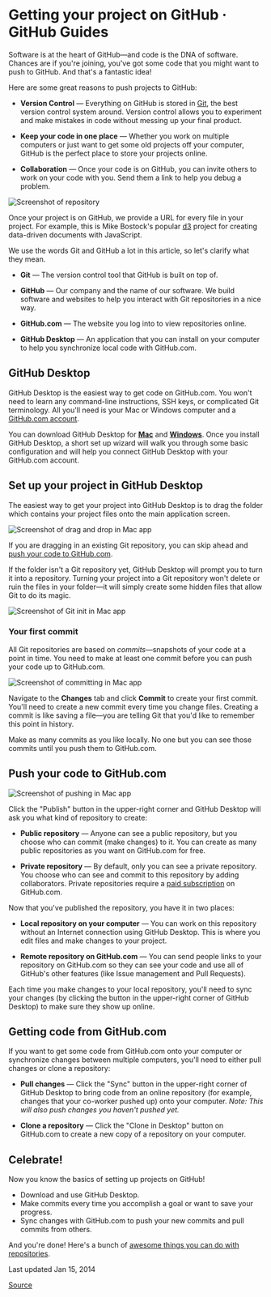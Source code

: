 # Getting your project on GitHub · GitHub Guides

Software is at the heart of GitHub—and code is the DNA of software. Chances are if you're joining, you've got some code that you might want to push to GitHub. And that's a fantastic idea!

Here are some great reasons to push projects to GitHub:

* **Version Control** — Everything on GitHub is stored in [Git][1], the best version control system around. Version control allows you to experiment and make mistakes in code without messing up your final product.

* **Keep your code in one place** — Whether you work on multiple computers or just want to get some old projects off your computer, GitHub is the perfect place to store your projects online.

* **Collaboration** — Once your code is on GitHub, you can invite others to work on your code with you. Send them a link to help you debug a problem.

![Screenshot of repository][2]

Once your project is on GitHub, we provide a URL for every file in your project. For example, this is Mike Bostock's popular [d3][3] project for creating data-driven documents with JavaScript.

We use the words Git and GitHub a lot in this article, so let's clarify what they mean.

* **Git** — The version control tool that GitHub is built on top of.

* **GitHub** — Our company and the name of our software. We build software and websites to help you interact with Git repositories in a nice way.

* **GitHub.com** — The website you log into to view repositories online.

* **GitHub Desktop** — An application that you can install on your computer to help you synchronize local code with GitHub.com.

## GitHub Desktop

GitHub Desktop is the easiest way to get code on GitHub.com. You won't need to learn any command-line instructions, SSH keys, or complicated Git terminology. All you'll need is your Mac or Windows computer and a [GitHub.com account][4].

You can download GitHub Desktop for **[Mac][5]** and **[Windows][6]**. Once you install GitHub Desktop, a short set up wizard will walk you through some basic configuration and will help you connect GitHub Desktop with your GitHub.com account.

## Set up your project in GitHub Desktop

The easiest way to get your project into GitHub Desktop is to drag the folder which contains your project files onto the main application screen.

![Screenshot of drag and drop in Mac app][7]

If you are dragging in an existing Git repository, you can skip ahead and [push your code to GitHub.com][8].

If the folder isn't a Git repository yet, GitHub Desktop will prompt you to turn it into a repository. Turning your project into a Git repository won't delete or ruin the files in your folder—it will simply create some hidden files that allow Git to do its magic.

![Screenshot of Git init in Mac app][9]

### Your first commit

All Git repositories are based on _commits_—snapshots of your code at a point in time. You need to make at least one commit before you can push your code up to GitHub.com.

![Screenshot of committing in Mac app][10]

Navigate to the **Changes** tab and click **Commit** to create your first commit. You'll need to create a new commit every time you change files. Creating a commit is like saving a file—you are telling Git that you'd like to remember this point in history.

Make as many commits as you like locally. No one but you can see those commits until you push them to GitHub.com.

## Push your code to GitHub.com

![Screenshot of pushing in Mac app][11]

Click the "Publish" button in the upper-right corner and GitHub Desktop will ask you what kind of repository to create:

* **Public repository** — Anyone can see a public repository, but you choose who can commit (make changes) to it. You can create as many public repositories as you want on GitHub.com for free.

* **Private repository** — By default, only you can see a private repository. You choose who can see and commit to this repository by adding collaborators. Private repositories require a [paid subscription][12] on GitHub.com.

Now that you've published the repository, you have it in two places:

* **Local repository on your computer** — You can work on this repository without an Internet connection using GitHub Desktop. This is where you edit files and make changes to your project.

* **Remote repository on GitHub.com** — You can send people links to your repository on GitHub.com so they can see your code and use all of GitHub's other features (like Issue management and Pull Requests).

Each time you make changes to your local repository, you'll need to sync your changes (by clicking the button in the upper-right corner of GitHub Desktop) to make sure they show up online.

## Getting code from GitHub.com

If you want to get some code from GitHub.com onto your computer or synchronize changes between multiple computers, you'll need to either pull changes or clone a repository:

* **Pull changes** — Click the "Sync" button in the upper-right corner of GitHub Desktop to bring code from an online repository (for example, changes that your co-worker pushed up) onto your computer. _Note: This will also push changes you haven't pushed yet._

* **Clone a repository** — Click the "Clone in Desktop" button on GitHub.com to create a new copy of a repository on your computer.

## Celebrate!

Now you know the basics of setting up projects on GitHub!

* Download and use GitHub Desktop.
* Make commits every time you accomplish a goal or want to save your progress.
* Sync changes with GitHub.com to push your new commits and pull commits from others.

And you're done! Here's a bunch of [awesome things you can do with repositories][13].

Last updated Jan 15, 2014

[1]: http://git-scm.com
[2]: https://guides.github.com/repository.png
[3]: https://github.com/mbostock/d3
[4]: https://github.com/join
[5]: http://mac.github.com
[6]: http://windows.github.com
[7]: https://guides.github.com/mac-dragndrop.jpg
[8]: https://guides.github.com#pushit
[9]: https://guides.github.com/mac-gitinit.jpg
[10]: https://guides.github.com/mac-commit.jpg
[11]: https://guides.github.com/mac-push.jpg
[12]: https://github.com/settings/billing
[13]: https://github.com/features


[Source](https://guides.github.com/introduction/getting-your-project-on-github/ "Permalink to Getting your project on GitHub · GitHub Guides")


